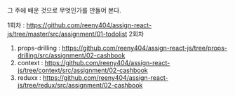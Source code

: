 그 주에 배운 것으로 무엇인가를 만들어 본다.

1회차 : https://github.com/reeny404/assign-react-js/tree/master/src/assignment/01-todolist
2회차
1. props-drilling : https://github.com/reeny404/assign-react-js/tree/props-drilling/src/assignment/02-cashbook
2. context : https://github.com/reeny404/assign-react-js/tree/context/src/assignment/02-cashbook
3. reduxx :  https://github.com/reeny404/assign-react-js/tree/redux/src/assignment/02-cashbook
